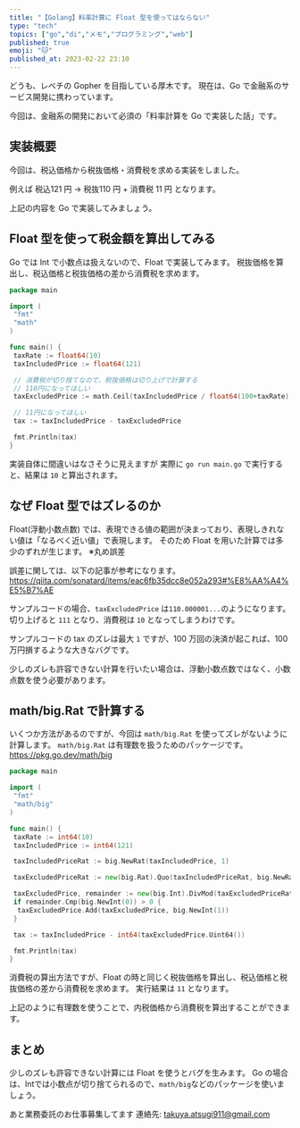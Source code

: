 ```yaml
---
title: "【Golang】料率計算に Float 型を使ってはならない"
type: "tech"
topics: ["go","di","メモ","プログラミング","web"]
published: true
emoji: "🐱"
published_at: 2023-02-22 23:10
---
```


どうも、レベチの Gopher を目指している厚木です。
現在は、Go で金融系のサービス開発に携わっています。

今回は、金融系の開発において必須の「料率計算を Go で実装した話」です。

## 実装概要

今回は、税込価格から税抜価格・消費税を求める実装をしました。

例えば
税込121 円 → 税抜110 円 + 消費税 11 円
となります。

上記の内容を Go で実装してみましょう。

## Float 型を使って税金額を算出してみる

Go では Int で小数点は扱えないので、Float で実装してみます。
税抜価格を算出し、税込価格と税抜価格の差から消費税を求めます。

```go
package main

import (
 "fmt"
 "math"
)

func main() {
 taxRate := float64(10)
 taxIncludedPrice := float64(121)

 // 消費税が切り捨てなので、税抜価格は切り上げで計算する
 // 110円になってほしい
 taxExcludedPrice := math.Ceil(taxIncludedPrice / float64(100+taxRate) * 100)

 // 11円になってほしい
 tax := taxIncludedPrice - taxExcludedPrice

 fmt.Println(tax)
}
```

実装自体に間違いはなさそうに見えますが
実際に `go run main.go` で実行すると、結果は `10` と算出されます。

## なぜ Float 型ではズレるのか

Float(浮動小数点数) では、表現できる値の範囲が決まっており、表現しきれない値は「なるべく近い値」で表現します。
そのため Float を用いた計算では多少のずれが生じます。
※丸め誤差

誤差に関しては、以下の記事が参考になります。
<https://qiita.com/sonatard/items/eac6fb35dcc8e052a293#%E8%AA%A4%E5%B7%AE>

サンプルコードの場合、`taxExcludedPrice` は`110.000001...`のようになります。
切り上げると `111` となり、消費税は `10` となってしまうわけです。

サンプルコードの tax のズレは最大 `1` ですが、100 万回の決済が起これば、100 万円損するような大きなバグです。

少しのズレも許容できない計算を行いたい場合は、浮動小数点数ではなく、小数点数を使う必要があります。

## math/big.Rat で計算する

いくつか方法があるのですが、今回は `math/big.Rat` を使ってズレがないように計算します。
`math/big.Rat` は有理数を扱うためのパッケージです。
<https://pkg.go.dev/math/big>

```go
package main

import (
 "fmt"
 "math/big"
)

func main() {
 taxRate := int64(10)
 taxIncludedPrice := int64(121)

 taxIncludedPriceRat := big.NewRat(taxIncludedPrice, 1)

 taxExcludedPriceRat := new(big.Rat).Quo(taxIncludedPriceRat, big.NewRat(100+taxRate, 100))

 taxExcludedPrice, remainder := new(big.Int).DivMod(taxExcludedPriceRat.Num(), taxExcludedPriceRat.Denom(), new(big.Int))
 if remainder.Cmp(big.NewInt(0)) > 0 {
  taxExcludedPrice.Add(taxExcludedPrice, big.NewInt(1))
 }

 tax := taxIncludedPrice - int64(taxExcludedPrice.Uint64())

 fmt.Println(tax)
}
```

消費税の算出方法ですが、Float の時と同じく税抜価格を算出し、税込価格と税抜価格の差から消費税を求めます。
実行結果は `11` となります。

上記のように有理数を使うことで、内税価格から消費税を算出することができます。

## まとめ

少しのズレも許容できない計算には Float を使うとバグを生みます。
Go の場合は、Intでは小数点が切り捨てられるので、`math/big`などのパッケージを使いましょう。

あと業務委託のお仕事募集してます
連絡先: takuya.atsugi911@gmail.com
